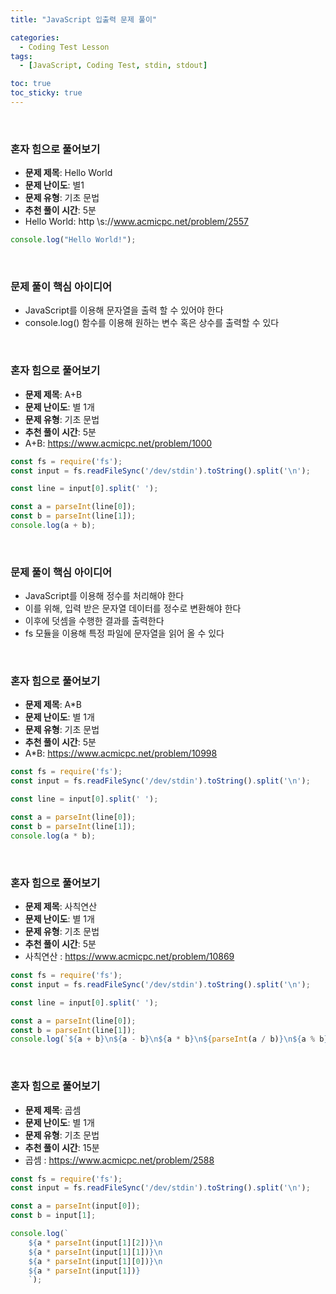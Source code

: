 ```yaml
---
title: "JavaScript 입출력 문제 풀이"

categories:
  - Coding Test Lesson
tags:
  - [JavaScript, Coding Test, stdin, stdout]

toc: true
toc_sticky: true
---
```


​    

### 혼자 힘으로 풀어보기

- **문제 제목**: Hello World
- **문제 난이도**: 별1
- **문제 유형**: 기초 문법
- **추천 풀이 시간**: 5분
- Hello World: http
\s://www.acmicpc.net/problem/2557

```javascript
console.log("Hello World!");
```



​    

### 문제 풀이 핵심 아이디어

- JavaScript를 이용해 문자열을 출력 할 수 있어야 한다
- console.log() 함수를 이용해 원하는 변수 혹은 상수를 출력할 수 있다



​    

### 혼자 힘으로 풀어보기

- **문제 제목**: A+B
- **문제 난이도**: 별 1개
- **문제 유형**: 기초 문법
- **추천 풀이 시간**: 5분
- A+B: https://www.acmicpc.net/problem/1000

```javascript
const fs = require('fs');
const input = fs.readFileSync('/dev/stdin').toString().split('\n');

const line = input[0].split(' ');

const a = parseInt(line[0]);
const b = parseInt(line[1]);
console.log(a + b);
```



​    

### 문제 풀이 핵심 아이디어

- JavaScript를 이용해 정수를 처리해야 한다
- 이를 위해, 입력 받은 문자열 데이터를 정수로 변환해야 한다
- 이후에 덧셈을 수행한 결과를 출력한다
- fs 모듈을 이용해 특정 파일에 문자열을 읽어 올 수 있다



​     

### 혼자 힘으로 풀어보기

- **문제 제목**: A*B
- **문제 난이도**: 별 1개
- **문제 유형**: 기초 문법
- **추천 풀이 시간**: 5분
- A*B: https://www.acmicpc.net/problem/10998

```javascript
const fs = require('fs');
const input = fs.readFileSync('/dev/stdin').toString().split('\n');

const line = input[0].split(' ');

const a = parseInt(line[0]);
const b = parseInt(line[1]);
console.log(a * b);
```



​    

### 혼자 힘으로 풀어보기

- **문제 제목**: 사칙연산
- **문제 난이도**: 별 1개
- **문제 유형**: 기초 문법
- **추천 풀이 시간**: 5분
- 사칙연산 : https://www.acmicpc.net/problem/10869

```javascript
const fs = require('fs');
const input = fs.readFileSync('/dev/stdin').toString().split('\n');

const line = input[0].split(' ');

const a = parseInt(line[0]);
const b = parseInt(line[1]);
console.log(`${a + b}\n${a - b}\n${a * b}\n${parseInt(a / b)}\n${a % b}`);
```



​    

### 혼자 힘으로 풀어보기

- **문제 제목**: 곱셈
- **문제 난이도**: 별 1개
- **문제 유형**: 기초 문법
- **추천 풀이 시간**: 15분
- 곱셈 : https://www.acmicpc.net/problem/2588

```javascript
const fs = require('fs');
const input = fs.readFileSync('/dev/stdin').toString().split('\n');

const a = parseInt(input[0]);
const b = input[1];

console.log(`
	${a * parseInt(input[1][2])}\n
	${a * parseInt(input[1][1])}\n
	${a * parseInt(input[1][0])}\n
	${a * parseInt(input[1])}
	`);
```

